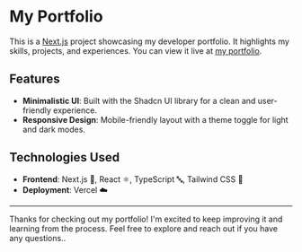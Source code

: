 # My Portfolio

This is a [Next.js](https://nextjs.org/) project showcasing my developer portfolio. It highlights my skills, projects, and experiences. You can view it live at [my portfolio](https://mltpascual.vercel.app/).

## Features

- **Minimalistic UI**: Built with the Shadcn UI library for a clean and user-friendly experience.
- **Responsive Design**: Mobile-friendly layout with a theme toggle for light and dark modes.

## Technologies Used

- **Frontend**: Next.js 🚀, React ⚛️, TypeScript 🔤, Tailwind CSS 🎨
- **Deployment**: Vercel ☁️

---

Thanks for checking out my portfolio! I'm excited to keep improving it and learning from the process. Feel free to explore and reach out if you have any questions..
